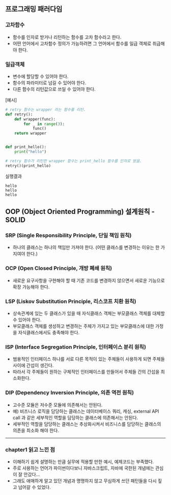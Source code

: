 ## 프로그래밍 패러다임

### 고차함수
* 함수를 인자로 받거나 리턴하는 함수를 고차 함수라고 한다.
* 어떤 언어에서 고차함수 정의가 가능하려면 그 언어에서 함수를 일급 객체로 취급해야 한다.

### 일급객체
* 변수에 할당할 수 있어야 한다.
* 함수의 파라미터로 넘길 수 있어야 한다.
* 다른 함수의 리턴값으로 쓰일 수 있어야 한다.

[예시]
```python
# retry 함수는 wrapper 라는 함수를 리턴.
def retry():
    def wrapper(func):
        for _ in range(3):
            func()
    return wrapper


def print_hello():
    print("hello")

# retry 함수가 리턴한 wrapper 함수는 print_hello 함수를 인자로 받음.
retry()(print_hello)
```
실행결과
```
hello
hello
hello
```

## OOP (Object Oriented Programming) 설계원칙 - SOLID

### SRP (Single Responsibility Principle, 단일 책임 원칙)
* 하나의 클래스는 하나의 책임만 가져야 한다. (어떤 클래스를 변경하는 이유는 한 가지여야 한다.)

### OCP (Open Closed Principle, 개방 폐쇄 원칙)
* 새로운 요구사항을 구현해야 할 때 기존 코드를 변경하지 않으면서 새로운 기능으로 확장 가능해야 한다. 

### LSP (Liskov Substitution Principle, 리스코프 치환 원칙)
* 상속관계에 있는 두 클래스가 있을 때 자식클래스 객체는 부모클래스 객체를 대체할 수 있어야 한다.
* 부모클래스 객체를 생성하고 변경하는 주체가 가지고 있는 부모클래스에 대한 가정을 자식클래스에서도 충족해야 한다.

### ISP (Interface Segregation Principle, 인터페이스 분리 원칙)
* 범용적인 인터페이스 하나를 서로 다른 목적이 있는 주체들이 사용하게 되면 주체들 사이에 간섭이 생긴다.
* 따라서 각 주체들이 원하는 구체적인 인터페이스를 만들어서 주체들 간의 간섭을 최소화한다.

### DIP (Dependency Inversion Principle, 의존 역전 원칙)
* 고수준 모듈은 저수준 모듈에 의존해서는 안된다.
* 예) 비즈니스 로직을 담당하는 클래스는 데이터베이스 쿼리, 캐싱, external API call 과 같은 세부적인 역할을 담당하는 클래스에 의존해서는 안된다.
* 세부적인 역할을 담당하는 클래스는 추상화시켜서 비즈니스를 담당하는 클래스의 의존을 최소화 해야 한다.


---
### chapter1 읽고 느낀 점
* 이해하기 쉽게 설명하는 만큼 실무에 적용할 만한 예시, 예제코드는 부족했다.
* 주로 사용하는 언어가 파이썬이다보니 자바스크립트, 자바에 국한된 개념에는 관심이 잘 안갔다... 
* 그래도 애매하게 알고 있던 개념과 명명하지 않고 무심하게 쓰던 패턴들을 다시 짚고 넘어갈 수 있었다.
